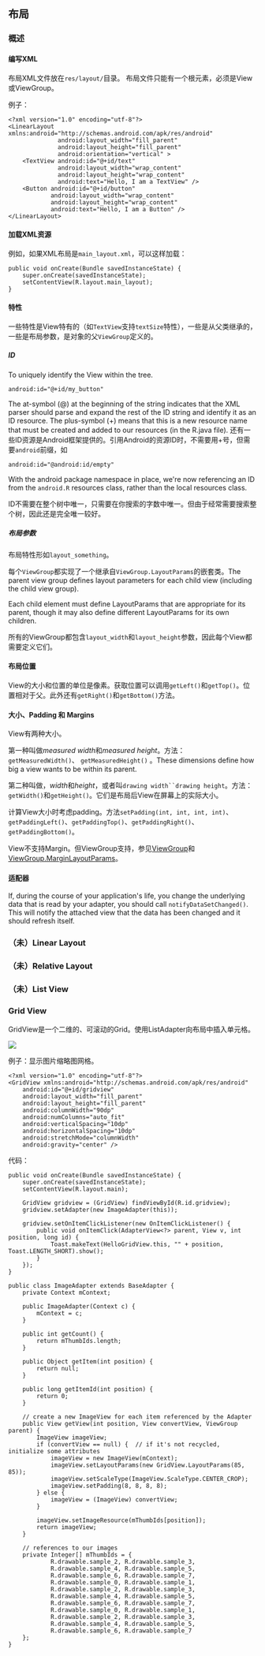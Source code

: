 ## 布局

### 概述

#### 编写XML

布局XML文件放在`res/layout/`目录。
布局文件只能有一个根元素，必须是View或ViewGroup。

例子：

	<?xml version="1.0" encoding="utf-8"?>
	<LinearLayout xmlns:android="http://schemas.android.com/apk/res/android"
	              android:layout_width="fill_parent" 
	              android:layout_height="fill_parent" 
	              android:orientation="vertical" >
	    <TextView android:id="@+id/text"
	              android:layout_width="wrap_content"
	              android:layout_height="wrap_content"
	              android:text="Hello, I am a TextView" />
	    <Button android:id="@+id/button"
	            android:layout_width="wrap_content"
	            android:layout_height="wrap_content"
	            android:text="Hello, I am a Button" />
	</LinearLayout>

#### 加载XML资源

例如，如果XML布局是`main_layout.xml`，可以这样加载：

	public void onCreate(Bundle savedInstanceState) {
	    super.onCreate(savedInstanceState);
	    setContentView(R.layout.main_layout);
	}

#### 特性

一些特性是View特有的（如`TextView`支持`textSize`特性），一些是从父类继承的，一些是布局参数，是对象的父`ViewGroup`定义的。

##### ID

To uniquely identify the View within the tree.

	android:id="@+id/my_button"

The at-symbol (@) at the beginning of the string indicates that the XML parser should parse and expand the rest of the ID string and identify it as an ID resource. The plus-symbol (+) means that this is a new resource name that must be created and added to our resources (in the R.java file). 还有一些ID资源是Android框架提供的。引用Android的资源ID时，不需要用+号，但需要`android`前缀，如

	android:id="@android:id/empty"

With the android package namespace in place, we're now referencing an ID from the `android.R` resources class, rather than the local resources class.

ID不需要在整个树中唯一，只需要在你搜索的字数中唯一。但由于经常需要搜索整个树，因此还是完全唯一较好。

##### 布局参数

布局特性形如`layout_something`。

每个`ViewGroup`都实现了一个继承自`ViewGroup.LayoutParams`的嵌套类。The parent view group defines layout parameters for each child view (including the child view group).

Each child element must define LayoutParams that are appropriate for its parent, though it may also define different LayoutParams for its own children.

所有的ViewGroup都包含`layout_width`和`layout_height`参数，因此每个View都需要定义它们。

#### 布局位置

View的大小和位置的单位是像素。获取位置可以调用`getLeft()`和`getTop()`。位置相对于父。此外还有`getRight()`和`getBottom()`方法。

#### 大小、Padding 和 Margins

View有两种大小。

第一种叫做*measured width*和*measured height*。方法： `getMeasuredWidth()`、 `getMeasuredHeight()` 。These dimensions define how big a view wants to be within its parent. 

第二种叫做，*width*和*height*，或者叫`drawing width``drawing height`。方法：`getWidth()`和`getHeight()`。它们是布局后View在屏幕上的实际大小。

计算View大小时考虑padding。方法`setPadding(int, int, int, int)`、`getPaddingLeft()`、`getPaddingTop()`、`getPaddingRight()`、`getPaddingBottom()`。

View不支持Margin。但ViewGroup支持，参见[ViewGroup](http://developer.android.com/reference/android/view/ViewGroup.html)和[ViewGroup.MarginLayoutParams](http://developer.android.com/reference/android/view/ViewGroup.MarginLayoutParams.html)。

#### 适配器

If, during the course of your application's life, you change the underlying data that is read by your adapter, you should call `notifyDataSetChanged()`. This will notify the attached view that the data has been changed and it should refresh itself.

### （未）Linear Layout

### （未）Relative Layout

### （未）List View

### Grid View

GridView是一个二维的、可滚动的Grid。使用ListAdapter向布局中插入单元格。

![](http://developer.android.com/images/ui/gridview.png)

例子：显示图片缩略图网格。

	<?xml version="1.0" encoding="utf-8"?>
	<GridView xmlns:android="http://schemas.android.com/apk/res/android" 
	    android:id="@+id/gridview"
	    android:layout_width="fill_parent" 
	    android:layout_height="fill_parent"
	    android:columnWidth="90dp"
	    android:numColumns="auto_fit"
	    android:verticalSpacing="10dp"
	    android:horizontalSpacing="10dp"
	    android:stretchMode="columnWidth"
	    android:gravity="center" />

代码：

	public void onCreate(Bundle savedInstanceState) {
	    super.onCreate(savedInstanceState);
	    setContentView(R.layout.main);
	
	    GridView gridview = (GridView) findViewById(R.id.gridview);
	    gridview.setAdapter(new ImageAdapter(this));
	
	    gridview.setOnItemClickListener(new OnItemClickListener() {
	        public void onItemClick(AdapterView<?> parent, View v, int position, long id) {
	            Toast.makeText(HelloGridView.this, "" + position, Toast.LENGTH_SHORT).show();
	        }
	    });
	}

	public class ImageAdapter extends BaseAdapter {
	    private Context mContext;
	
	    public ImageAdapter(Context c) {
	        mContext = c;
	    }
	
	    public int getCount() {
	        return mThumbIds.length;
	    }
	
	    public Object getItem(int position) {
	        return null;
	    }
	
	    public long getItemId(int position) {
	        return 0;
	    }
	
	    // create a new ImageView for each item referenced by the Adapter
	    public View getView(int position, View convertView, ViewGroup parent) {
	        ImageView imageView;
	        if (convertView == null) {  // if it's not recycled, initialize some attributes
	            imageView = new ImageView(mContext);
	            imageView.setLayoutParams(new GridView.LayoutParams(85, 85));
	            imageView.setScaleType(ImageView.ScaleType.CENTER_CROP);
	            imageView.setPadding(8, 8, 8, 8);
	        } else {
	            imageView = (ImageView) convertView;
	        }
	
	        imageView.setImageResource(mThumbIds[position]);
	        return imageView;
	    }
	
	    // references to our images
	    private Integer[] mThumbIds = {
	            R.drawable.sample_2, R.drawable.sample_3,
	            R.drawable.sample_4, R.drawable.sample_5,
	            R.drawable.sample_6, R.drawable.sample_7,
	            R.drawable.sample_0, R.drawable.sample_1,
	            R.drawable.sample_2, R.drawable.sample_3,
	            R.drawable.sample_4, R.drawable.sample_5,
	            R.drawable.sample_6, R.drawable.sample_7,
	            R.drawable.sample_0, R.drawable.sample_1,
	            R.drawable.sample_2, R.drawable.sample_3,
	            R.drawable.sample_4, R.drawable.sample_5,
	            R.drawable.sample_6, R.drawable.sample_7
	    };
	}










